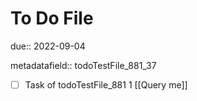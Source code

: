 # To Do File

due:: 2022-09-04

metadatafield:: todoTestFile_881_37

- [ ] Task of todoTestFile_881 1 [[Query me]]

